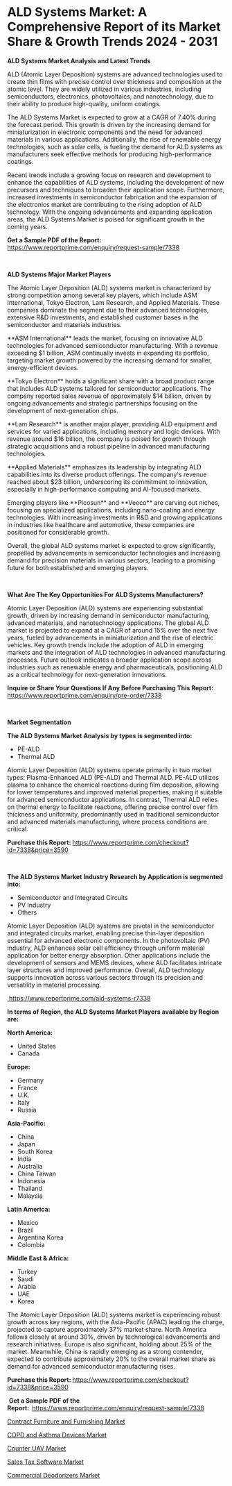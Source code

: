 <p><h1>ALD Systems Market: A Comprehensive Report of its Market Share & Growth Trends 2024 - 2031</h1></p><p><strong>ALD Systems Market Analysis and Latest Trends</strong></p>
<p><p>ALD (Atomic Layer Deposition) systems are advanced technologies used to create thin films with precise control over thickness and composition at the atomic level. They are widely utilized in various industries, including semiconductors, electronics, photovoltaics, and nanotechnology, due to their ability to produce high-quality, uniform coatings.</p><p>The ALD Systems Market is expected to grow at a CAGR of 7.40% during the forecast period. This growth is driven by the increasing demand for miniaturization in electronic components and the need for advanced materials in various applications. Additionally, the rise of renewable energy technologies, such as solar cells, is fueling the demand for ALD systems as manufacturers seek effective methods for producing high-performance coatings.</p><p>Recent trends include a growing focus on research and development to enhance the capabilities of ALD systems, including the development of new precursors and techniques to broaden their application scope. Furthermore, increased investments in semiconductor fabrication and the expansion of the electronics market are contributing to the rising adoption of ALD technology. With the ongoing advancements and expanding application areas, the ALD Systems Market is poised for significant growth in the coming years.</p></p>
<p><strong>Get a Sample PDF of the Report:&nbsp;</strong> <a href="https://www.reportprime.com/enquiry/request-sample/7338">https://www.reportprime.com/enquiry/request-sample/7338</a></p>
<p>&nbsp;</p>
<p><strong>ALD Systems Major Market Players</strong></p>
<p><p>The Atomic Layer Deposition (ALD) systems market is characterized by strong competition among several key players, which include ASM International, Tokyo Electron, Lam Research, and Applied Materials. These companies dominate the segment due to their advanced technologies, extensive R&D investments, and established customer bases in the semiconductor and materials industries.</p><p>**ASM International** leads the market, focusing on innovative ALD technologies for advanced semiconductor manufacturing. With a revenue exceeding $1 billion, ASM continually invests in expanding its portfolio, targeting market growth powered by the increasing demand for smaller, energy-efficient devices.</p><p>**Tokyo Electron** holds a significant share with a broad product range that includes ALD systems tailored for semiconductor applications. The company reported sales revenue of approximately $14 billion, driven by ongoing advancements and strategic partnerships focusing on the development of next-generation chips.</p><p>**Lam Research** is another major player, providing ALD equipment and services for varied applications, including memory and logic devices. With revenue around $16 billion, the company is poised for growth through strategic acquisitions and a robust pipeline in advanced manufacturing technologies.</p><p>**Applied Materials** emphasizes its leadership by integrating ALD capabilities into its diverse product offerings. The company's revenue reached about $23 billion, underscoring its commitment to innovation, especially in high-performance computing and AI-focused markets.</p><p>Emerging players like **Picosun** and **Veeco** are carving out niches, focusing on specialized applications, including nano-coating and energy technologies. With increasing investments in R&D and growing applications in industries like healthcare and automotive, these companies are positioned for considerable growth.</p><p>Overall, the global ALD systems market is expected to grow significantly, propelled by advancements in semiconductor technologies and increasing demand for precision materials in various sectors, leading to a promising future for both established and emerging players.</p></p>
<p>&nbsp;</p>
<p><strong>What Are The Key Opportunities For ALD Systems Manufacturers?</strong></p>
<p><p>Atomic Layer Deposition (ALD) systems are experiencing substantial growth, driven by increasing demand in semiconductor manufacturing, advanced materials, and nanotechnology applications. The global ALD market is projected to expand at a CAGR of around 15% over the next five years, fueled by advancements in miniaturization and the rise of electric vehicles. Key growth trends include the adoption of ALD in emerging markets and the integration of ALD technologies in advanced manufacturing processes. Future outlook indicates a broader application scope across industries such as renewable energy and pharmaceuticals, positioning ALD as a critical technology for next-generation innovations.</p></p>
<p><strong>Inquire or Share Your Questions If Any Before Purchasing This Report:</strong> <a href="https://www.reportprime.com/enquiry/pre-order/7338">https://www.reportprime.com/enquiry/pre-order/7338</a></p>
<p>&nbsp;</p>
<p><strong>Market Segmentation</strong></p>
<p><strong>The ALD Systems Market Analysis by types is segmented into:</strong></p>
<p><ul><li>PE-ALD</li><li>Thermal ALD</li></ul></p>
<p><p>Atomic Layer Deposition (ALD) systems operate primarily in two market types: Plasma-Enhanced ALD (PE-ALD) and Thermal ALD. PE-ALD utilizes plasma to enhance the chemical reactions during film deposition, allowing for lower temperatures and improved material properties, making it suitable for advanced semiconductor applications. In contrast, Thermal ALD relies on thermal energy to facilitate reactions, offering precise control over film thickness and uniformity, predominantly used in traditional semiconductor and advanced materials manufacturing, where process conditions are critical.</p></p>
<p><strong>Purchase this Report:&nbsp;</strong><a href="https://www.reportprime.com/checkout?id=7338&price=3590">https://www.reportprime.com/checkout?id=7338&price=3590</a></p>
<p>&nbsp;</p>
<p><strong>The ALD Systems Market Industry Research by Application is segmented into:</strong></p>
<p><ul><li>Semiconductor and Integrated Circuits</li><li>PV Industry</li><li>Others</li></ul></p>
<p><p>Atomic Layer Deposition (ALD) systems are pivotal in the semiconductor and integrated circuits market, enabling precise thin-layer deposition essential for advanced electronic components. In the photovoltaic (PV) industry, ALD enhances solar cell efficiency through uniform material application for better energy absorption. Other applications include the development of sensors and MEMS devices, where ALD facilitates intricate layer structures and improved performance. Overall, ALD technology supports innovation across various sectors through its precision and versatility in material processing.</p></p>
<p><a href="https://www.reportprime.com/ald-systems-r7338">&nbsp;https://www.reportprime.com/ald-systems-r7338</a></p>
<p><strong>In terms of Region, the ALD Systems Market Players available by Region are:</strong></p>
<p>
    <p> <strong> North America: </strong>
        <ul>
            <li>United States</li>
            <li>Canada</li>
        </ul>
        </p> 
    <p> <strong> Europe: </strong>
        <ul>
            <li>Germany</li>
            <li>France</li>
            <li>U.K.</li>
            <li>Italy</li>
            <li>Russia</li>
        </ul>
        </p> 
    <p> <strong> Asia-Pacific: </strong>
        <ul>
            <li>China</li>
            <li>Japan</li>
            <li>South Korea</li>
            <li>India</li>
            <li>Australia</li>
            <li>China Taiwan</li>
            <li>Indonesia</li>
            <li>Thailand</li>
            <li>Malaysia</li>
        </ul>
        </p> 
    <p> <strong> Latin America: </strong>
        <ul>
            <li>Mexico</li>
            <li>Brazil</li>
            <li>Argentina Korea</li>
            <li>Colombia</li>
        </ul>
        </p> 
    <p> <strong> Middle East & Africa: </strong>
        <ul>
            <li>Turkey</li>
            <li>Saudi</li>
            <li>Arabia</li>
            <li>UAE</li>
            <li>Korea</li>
        </ul>
    </p>
    </p>
<p><p>The Atomic Layer Deposition (ALD) systems market is experiencing robust growth across key regions, with the Asia-Pacific (APAC) leading the charge, projected to capture approximately 37% market share. North America follows closely at around 30%, driven by technological advancements and research initiatives. Europe is also significant, holding about 25% of the market. Meanwhile, China is rapidly emerging as a strong contender, expected to contribute approximately 20% to the overall market share as demand for advanced semiconductor manufacturing rises.</p></p>
<p><strong>Purchase this Report: </strong><a href="https://www.reportprime.com/checkout?id=7338&price=3590">https://www.reportprime.com/checkout?id=7338&price=3590</a></p>
<p>&nbsp;<strong>Get a Sample PDF of the Report:&nbsp;&nbsp;</strong><a href="https://www.reportprime.com/enquiry/request-sample/7338">https://www.reportprime.com/enquiry/request-sample/7338</a></p>
<p><strong></strong></p>
<p><p><a href="https://www.linkedin.com/pulse/evaluating-global-contract-furniture-furnishing-market-trends-5bwyf?trackingId=EPqnes9YTKm9UboPkkmcJQ%3D%3D">Contract Furniture and Furnishing Market</a></p><p><a href="https://www.linkedin.com/pulse/copd-asthma-devices-market-outlook-share-analysis-growth-trends-psxgf?trackingId=3eRxIUE7R9SRDcfDBMnFOA%3D%3D">COPD and Asthma Devices Market</a></p><p><a href="https://medium.com/@ruhinayunsa/counter-uav-market-evolution-global-trends-and-regional-dynamics-2024-2031-f33c96e10c1b">Counter UAV Market</a></p><p><a href="https://medium.com/@ruhinayunsa/sales-tax-software-market-trends-and-regional-insights-forecasted-for-period-from-2024-to-2031-aeb705bcb842">Sales Tax Software Market</a></p><p><a href="https://issuu.com/reportprime-2/docs/commercial-deodorizers-market-size-_013eda6e22ebff">Commercial Deodorizers Market</a></p></p>